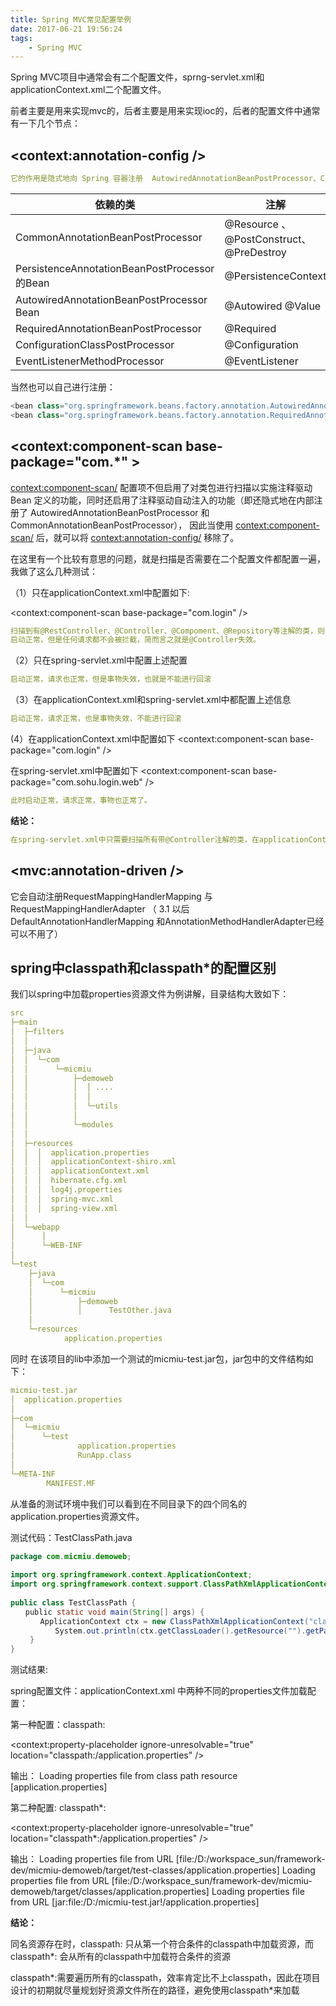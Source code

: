 ```yaml
---
title: Spring MVC常见配置举例
date: 2017-06-21 19:56:24
tags: 
    - Spring MVC
---
```

<meta name="referrer" content="no-referrer" />

Spring MVC项目中通常会有二个配置文件，sprng-servlet.xml和applicationContext.xml二个配置文件。

前者主要是用来实现mvc的，后者主要是用来实现ioc的，后者的配置文件中通常有一下几个节点：

## <context:annotation-config />

```yaml
它的作用是隐式地向 Spring 容器注册  AutowiredAnnotationBeanPostProcessor、CommonAnnotationBeanPostProcessor、PersistenceAnnotationBeanPostProcessor、RequiredAnnotationBeanPostProcessor 这4个BeanPostProcessor。其作用是如果你想在程序中使用注解，就必须先注册该注解对应的类，如下图所示：
```

依赖的类	| 注解
---|---
CommonAnnotationBeanPostProcessor	| @Resource 、@PostConstruct、@PreDestroy
PersistenceAnnotationBeanPostProcessor的Bean	| @PersistenceContext
AutowiredAnnotationBeanPostProcessor Bean	| @Autowired  @Value
RequiredAnnotationBeanPostProcessor | 	@Required
ConfigurationClassPostProcessor|@Configuration
EventListenerMethodProcessor|@EventListener

当然也可以自己进行注册：

```java
<bean class="org.springframework.beans.factory.annotation.AutowiredAnnotationBeanPostProcessor "/> 
<bean class="org.springframework.beans.factory.annotation.RequiredAnnotationBeanPostProcessor"/> 
```
## <context:component-scan base-package="com.*" >

<context:component-scan/> 配置项不但启用了对类包进行扫描以实施注释驱动 Bean 定义的功能，同时还启用了注释驱动自动注入的功能（即还隐式地在内部注册了 AutowiredAnnotationBeanPostProcessor 和 CommonAnnotationBeanPostProcessor），
因此当使用 <context:component-scan/> 后，就可以将 <context:annotation-config/> 移除了。

 在这里有一个比较有意思的问题，就是扫描是否需要在二个配置文件都配置一遍，我做了这么几种测试：
 
 （1）只在applicationContext.xml中配置如下:
 
   <context:component-scan base-package="com.login" />

```yaml
扫描到有@RestController、@Controller、@Compoment、@Repository等注解的类，则把这些类注册为Bean。　　
启动正常，但是任何请求都不会被拦截，简而言之就是@Controller失效。
```
 （2）只在spring-servlet.xml中配置上述配置
 
```yaml
启动正常，请求也正常，但是事物失效，也就是不能进行回滚
```
 （3）在applicationContext.xml和spring-servlet.xml中都配置上述信息
 ```yaml
启动正常，请求正常，也是事物失效，不能进行回滚
```
 (4）在applicationContext.xml中配置如下
<context:component-scan base-package="com.login" />

在spring-servlet.xml中配置如下
<context:component-scan base-package="com.sohu.login.web" />
 
```yaml
此时启动正常，请求正常，事物也正常了。
```

**结论：**
```yaml
在spring-servlet.xml中只需要扫描所有带@Controller注解的类，在applicationContext中可以扫描所有其他带有注解的类（也可以过滤掉带@Controller注解的类）。
```

## <mvc:annotation-driven />

它会自动注册RequestMappingHandlerMapping 与RequestMappingHandlerAdapter （ 3.1 以后DefaultAnnotationHandlerMapping 和AnnotationMethodHandlerAdapter已经可以不用了）

## spring中classpath和classpath*的配置区别

我们以spring中加载properties资源文件为例讲解，目录结构大致如下：

```yaml
src
├─main
│  ├─filters
│  │
│  ├─java
│  │  └─com
│  │      └─micmiu
│  │          ├─demoweb
│  │          │  │ ....
│  │          │  │
│  │          │  └─utils
│  │          │
│  │          └─modules
│  │
│  ├─resources
│  │  │  application.properties
│  │  │  applicationContext-shiro.xml
│  │  │  applicationContext.xml
│  │  │  hibernate.cfg.xml
│  │  │  log4j.properties
│  │  │  spring-mvc.xml
│  │  │  spring-view.xml
│  │
│  └─webapp
│      │
│      └─WEB-INF
│
└─test
    ├─java
    │  └─com
    │      └─micmiu
    │          ├─demoweb
    │          │      TestOther.java
    │
    └─resources
            application.properties
```

同时 在该项目的lib中添加一个测试的micmiu-test.jar包，jar包中的文件结构如下：

```yaml
micmiu-test.jar
│  application.properties
│
├─com
│  └─micmiu
│      └─test
│              application.properties
│              RunApp.class
│
└─META-INF
        MANIFEST.MF
```

从准备的测试环境中我们可以看到在不同目录下的四个同名的application.properties资源文件。

测试代码：TestClassPath.java  

```java
package com.micmiu.demoweb;
 
import org.springframework.context.ApplicationContext;
import org.springframework.context.support.ClassPathXmlApplicationContext;
 
public class TestClassPath {
　　public static void main(String[] args) {
　　　　ApplicationContext ctx = new ClassPathXmlApplicationContext("classpath:/applicationContext.xml");
　　　　　　System.out.println(ctx.getClassLoader().getResource("").getPath());
 　　}
}
```
测试结果:

spring配置文件：applicationContext.xml 中两种不同的properties文件加载配置：

第一种配置：classpath:

<context:property-placeholder ignore-unresolvable="true" location="classpath:/application.properties" />
 
输出：
Loading properties file from class path resource [application.properties]

第二种配置: classpath*:

<context:property-placeholder ignore-unresolvable="true"  location="classpath*:/application.properties" />

输出：
Loading properties file from URL [file:/D:/workspace_sun/framework-dev/micmiu-demoweb/target/test-classes/application.properties]
Loading properties file from URL [file:/D:/workspace_sun/framework-dev/micmiu-demoweb/target/classes/application.properties]
Loading properties file from URL [jar:file:/D:/micmiu-test.jar!/application.properties]

**结论：**

同名资源存在时，classpath: 只从第一个符合条件的classpath中加载资源，而classpath*: 会从所有的classpath中加载符合条件的资源

classpath*:需要遍历所有的classpath，效率肯定比不上classpath，因此在项目设计的初期就尽量规划好资源文件所在的路径，避免使用classpath*来加载